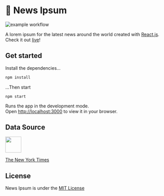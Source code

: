 # 📰 News Ipsum

![example workflow](https://github.com/darwinphi/news-ipsum/actions/workflows/.github/workflows/gh_pages.yaml/badge.svg?branch=main&event=push)

A lorem ipsum for the latest news around the world created with [React.js](https://reactjs.org/). Check it out [live](https://darwinphi.github.io/news-ipsum)!

## Get started
Install the dependencies...

```bash
npm install
```

...Then start
```
npm start
```

Runs the app in the development mode.\
Open [http://localhost:3000](http://localhost:3000) to view it in your browser.


## Data Source

<img src="https://static01.nyt.com/vi-assets/images/share/1200x1200_t.png" width=50>

[The New York Times](https://developer.nytimes.com/)

## License
News Ipsum is under the [MIT License](https://github.com/darwinphi/news-ipsum/blob/main/LICENSE.md)
